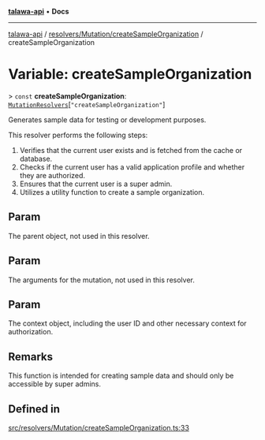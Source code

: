 [**talawa-api**](../../../../README.md) • **Docs**

***

[talawa-api](../../../../modules.md) / [resolvers/Mutation/createSampleOrganization](../README.md) / createSampleOrganization

# Variable: createSampleOrganization

\> `const` **createSampleOrganization**: [`MutationResolvers`](../../../../types/generatedGraphQLTypes/type-aliases/MutationResolvers.md)\[`"createSampleOrganization"`\]

Generates sample data for testing or development purposes.

This resolver performs the following steps:

1. Verifies that the current user exists and is fetched from the cache or database.
2. Checks if the current user has a valid application profile and whether they are authorized.
3. Ensures that the current user is a super admin.
4. Utilizes a utility function to create a sample organization.

## Param

The parent object, not used in this resolver.

## Param

The arguments for the mutation, not used in this resolver.

## Param

The context object, including the user ID and other necessary context for authorization.

## Remarks

This function is intended for creating sample data and should only be accessible by super admins.

## Defined in

[src/resolvers/Mutation/createSampleOrganization.ts:33](https://github.com/PalisadoesFoundation/talawa-api/blob/c952c7a3bfd4b8b910fbae10313f5402ade5a9d4/src/resolvers/Mutation/createSampleOrganization.ts#L33)
